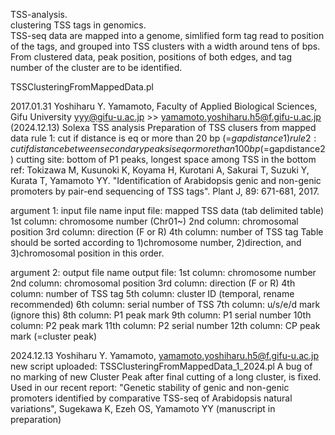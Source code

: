 TSS-analysis.  
clustering TSS tags in genomics.  
TSS-seq data are mapped into a genome, simlified form tag read to position of the tags, and grouped into TSS clusters with a width around tens of bps. From clustered data, peak position, positions of both edges, and tag number of the cluster are to be identified.


TSSClusteringFromMappedData.pl

  2017.01.31
  Yoshiharu Y. Yamamoto, Faculty of Applied Biological Sciences, Gifu University
  yyy@gifu-u.ac.jp >> yamamoto.yoshiharu.h5@f.gifu-u.ac.jp (2024.12.13)
  Solexa TSS analysis
  Preparation of TSS clusers from mapped data
  rule 1: cut if distance is eq or more than 20 bp (=$gapdistance1)
  rule 2: cut if distance between secondary peaks is eq or more than 100 bp (=$gapdistance2)
  cutting site: bottom of P1 peaks, longest space among TSS in the bottom
  ref: Tokizawa M, Kusunoki K, Koyama H, Kurotani A, Sakurai T, Suzuki Y, Kurata T, Yamamoto YY. "Identification of Arabidopsis genic and non-genic promoters by pair-end sequencing of TSS tags". Plant J, 89: 671-681, 2017.

  argument 1: input file name
  input file: mapped TSS data (tab delimited table)
  1st column: chromosome number (Chr01~)
  2nd column: chromosomal position
  3rd column: direction (F or R)
  4th column: number of TSS tag
 Table should be sorted according to 1)chromosome number, 2)direction, and 3)chromosomal position in this order.

  argument 2: output file name
  output file:
  1st column: chromosome number
  2nd column: chromosomal position
  3rd column: direction (F or R)
  4th column: number of TSS tag
  5th column: cluster ID (temporal, rename recommended)
  6th column: serial number of TSS
  7th column: u/s/e/d mark (ignore this)
  8th column: P1 peak mark
  9th column: P1 serial number
  10th column: P2 peak mark
  11th column: P2 serial number
  12th column: CP peak mark (=cluster peak)

2024.12.13
Yoshiharu Y. Yamamoto, yamamoto.yoshiharu.h5@f.gifu-u.ac.jp
new script uploaded: TSSClusteringFromMappedData_1_2024.pl
A bug of no marking of new Cluster Peak after final cutting of a long cluster, is fixed.
Used in our recent report: "Genetic stability of genic and non-genic promoters identified by comparative TSS-seq of Arabidopsis natural variations", Sugekawa K, Ezeh OS, Yamamoto YY (manuscript in preparation)
